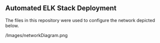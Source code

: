 ## Automated ELK Stack Deployment

The files in this repository were used to configure the network depicted below.

/Images/networkDiagram.png
